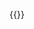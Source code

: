{{<p5-iframe ver="1.4.2" sketch="showcase/sketches/post_effects.js" width="500" height="480" marginHeight="0" marginWidth="0" frameBorder="0" scrolling="no">}}